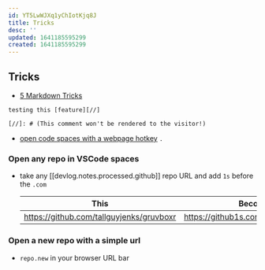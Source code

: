 ```yaml
---
id: YT5LwWJXq1yChIotKjq8J
title: Tricks
desc: ''
updated: 1641185595299
created: 1641185595299
---
```


## Tricks

- [5 Markdown Tricks](https://grantwinney.com/cool-markdown-tricks-for-github/)

```
testing this [feature][//]

[//]: # (This comment won't be rendered to the visitor!)
```

- [open code spaces with a webpage hotkey](https://twitter.com/github/status/1425505817827151872) `.`

### Open any repo in VSCode spaces

- take any [[devlog.notes.processed.github]] repo URL and add `1s` before the `.com`

  | This                                       | Becomes this                                 |
  | ------------------------------------------ | -------------------------------------------- |
  | <https://github.com/tallguyjenks/gruvboxr> | <https://github1s.com/tallguyjenks/gruvboxr> |

### Open a new repo with a simple url

- `repo.new` in your browser URL bar
